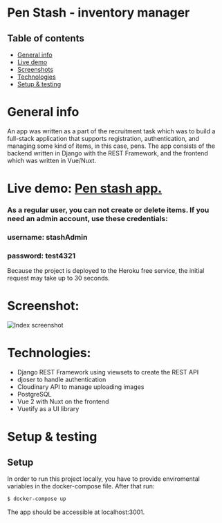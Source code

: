 # Pen Stash - inventory manager

## Table of contents

- [General info](#general-info)
- [Live demo](#live-demo)
- [Screenshots](#screenshots)   
- [Technologies](#technologies)
- [Setup & testing](#setup)  

  
<a name="general-info"></a>
# General info

An app was written as a part of the recruitment task which was to build a full-stack application that supports registration, authentication, and managing some kind of items, in this case, pens. The app consists of the backend written in Django with the REST Framework, and the frontend which was written in Vue/Nuxt.

<a name="live-demo"></a>
# Live demo: [Pen stash app.](https://inventory112.netlify.app/) 

### As a regular user, you can not create or delete items. If you need an admin account, use these credentials:

### username: stashAdmin
### password: test4321 



Because the project is deployed to the Heroku free service, the initial request may take up to 30 seconds.

<a name="screenshots"></a>
# Screenshot:
![Index screenshot](https://res.cloudinary.com/dgmcox/image/upload/v1651614334/pens/Pen-stash_xcot8g.png)

<a name="technologies"></a>
# Technologies:

- Django REST Framework using viewsets to create the REST API
- djoser to handle authentication
- Cloudinary API to manage uploading images
- PostgreSQL
- Vue 2 with Nuxt on the frontend
- Vuetify as a UI library

<a name="setup"></a>
# Setup & testing

## Setup

In order to run this project locally, you have to provide enviromental variables in the docker-compose file. After that run:
```bash
$ docker-compose up
```
The app should be accessible at localhost:3001.
